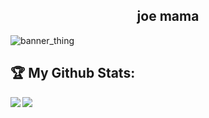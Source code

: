 <h2 align="center">joe mama</h2>

<p align="center">

  ![banner_thing](https://komarev.com/ghpvc/?username=pogdogpy&color=FF69B4)
  
</p>

## :trophy: My Github Stats:

<div>
<a href="https://github-readme-stats.vercel.app/api?username=pogdogpy&theme=tokyonight">
  <img  align="left" src="https://github-readme-stats.vercel.app/api?username=pogdogpy&count_private=true&show_icons=true&theme=tokyonight" />
</a>
<a href="https://github-readme-stats.vercel.app/api/top-langs/?username=pogdogpy&hide=php&theme=tokyonight">
  <img align="left" src="https://github-readme-stats.vercel.app/api/top-langs/?username=pogdogpy&hide=php&theme=tokyonight" />
</a>
</div>
<!-- mah bad kdot i had to yoink it tho. -->
